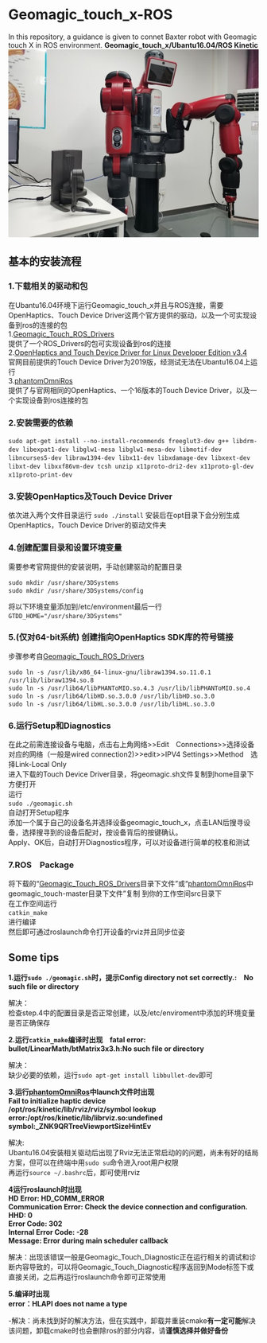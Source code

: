 # Geomagic_touch_x-ROS
In this repository, a guidance is given to connet Baxter robot with Geomagic touch X in ROS environment. 
**Geomagic_touch_x/Ubantu16.04/ROS Kinetic**
![Baxter_TouchX](baxter_touchX.jpg)

##  基本的安装流程
###  1.下载相关的驱动和包
在Ubantu16.04环境下运行Geomagic_touch_x并且与ROS连接，需要OpenHaptics、Touch Device Driver这两个官方提供的驱动，以及一个可实现设备到ros的连接的包  
1.[Geomagic_Touch_ROS_Drivers](https://github.com/bharatm11/Geomagic_Touch_ROS_Drivers)  
提供了一个ROS_Drivers的包可实现设备到ros的连接  
2.[OpenHaptics and Touch Device Driver for Linux Developer Edition v3.4](https://support.3dsystems.com/s/article/OpenHaptics-for-Linux-Developer-Edition-v34?language=en_US)   
官网目前提供的Touch Device Driver为2019版，经测试无法在Ubantu16.04上运行  
3.[phantomOmniRos](https://github.com/PolarisYxh/phantomOmniRos)  
提供了与官网相同的OpenHaptics、一个16版本的Touch Device Driver，以及一个实现设备到ros连接的包
###  2.安装需要的依赖
`sudo apt-get install --no-install-recommends freeglut3-dev g++ libdrm-dev libexpat1-dev libglw1-mesa libglw1-mesa-dev libmotif-dev libncurses5-dev libraw1394-dev libx11-dev libxdamage-dev libxext-dev libxt-dev libxxf86vm-dev tcsh unzip x11proto-dri2-dev x11proto-gl-dev x11proto-print-dev`

###  3.安装OpenHaptics及Touch Device Driver
依次进入两个文件目录运行
`sudo ./install`
安装后在opt目录下会分别生成OpenHaptics，Touch Device Driver的驱动文件夹
###  4.创建配置目录和设置环境变量
需要参考官网提供的安装说明，手动创建驱动的配置目录
```
sudo mkdir /usr/share/3DSystems  
sudo mkdir /usr/share/3DSystems/config
```  
将以下环境变量添加到/etc/environment最后一行  
```GTDD_HOME="/usr/share/3DSystems"```
###  5.(仅对64-bit系统) 创建指向OpenHaptics SDK库的符号链接
步骤参考自[Geomagic_Touch_ROS_Drivers](https://github.com/bharatm11/Geomagic_Touch_ROS_Drivers)
```
sudo ln -s /usr/lib/x86_64-linux-gnu/libraw1394.so.11.0.1 /usr/lib/libraw1394.so.8
sudo ln -s /usr/lib64/libPHANToMIO.so.4.3 /usr/lib/libPHANToMIO.so.4
sudo ln -s /usr/lib64/libHD.so.3.0.0 /usr/lib/libHD.so.3.0
sudo ln -s /usr/lib64/libHL.so.3.0.0 /usr/lib/libHL.so.3.0 
```
###  6.运行Setup和Diagnostics
在此之前需连接设备与电脑，点击右上角网络>>Edit　Connections>>选择设备对应的网络（一般是wired connection2)>>edit>>IPV4 Settings>>Method　选择Link-Local Only  
进入下载的Touch Device Driver目录，将geomagic.sh文件复制到home目录下方便打开  
运行  
`sudo ./geomagic.sh`  
自动打开Setup程序  
添加一个属于自己的设备名并选择设备geomagic_touch_x，点击LAN后搜寻设备，选择搜寻到的设备后配对，按设备背后的按键确认。  
Apply、OK后，自动打开Diagnostics程序，可以对设备进行简单的校准和测试
###  7.ROS　Package
将下载的“[Geomagic_Touch_ROS_Drivers](https://github.com/bharatm11/Geomagic_Touch_ROS_Drivers)目录下文件”或“[phantomOmniRos](https://github.com/PolarisYxh/phantomOmniRos)中geomagic_touch-master目录下文件”复制 到你的工作空间src目录下  
在工作空间运行  
`catkin_make`  
进行编译  
然后即可通过roslaunch命令打开设备的rviz并且同步位姿


## Some tips
**1.运行`sudo ./geomagic.sh`时，提示Config directory not set correctly.:　No such file or directory**  

解决：  
检查step.4中的配置目录是否正常创建，以及/etc/enviroment中添加的环境变量是否正确保存  

**2.运行`catkin_make`编译时出现　fatal error: bullet/LinearMath/btMatrix3x3.h:No such file or directory**   

解决：  
缺少必要的依赖，运行`sudo apt-get install libbullet-dev`即可 

**3.运行[phantomOmniRos](https://github.com/PolarisYxh/phantomOmniRos)中launch文件时出现    
Fail to initialize haptic device  
/opt/ros/kinetic/lib/rviz/rviz/symbol lookup error:/opt/ros/kinetic/lib/librviz.so:undefined symbol:_ZNK9QRTreeViewportSizeHintEv**  

解决:  
Ubantu16.04安装相关驱动后出现了Rviz无法正常启动的的问题，尚未有好的结局方案，但可以在终端中用`sudo su`命令进入root用户权限  
再运行`source ~/.bashrc`后，即可使用rviz  

**4运行roslaunch时出现  
HD Error: HD_COMM_ERROR  
Communication Error: Check the device connection and configuration.  
HHD: 0  
Error Code: 302  
Internal Error Code: -28  
Message: Error during main scheduler callback**    

解决：出现该错误一般是Geomagic_Touch_Diagnostic正在运行相关的调试和诊断内容导致的，可以将Geomagic_Touch_Diagnostic程序返回到Mode标签下或直接关闭，之后再运行roslaunch命令即可正常使用  

**5.编译时出现  
error：HLAPI does not name a type**  

-解决：尚未找到好的解决方法，但在实践中，卸载并重装cmake**有一定可能**解决该问题，卸载cmake时也会删除ros的部分内容，请**谨慎选择并做好备份**
